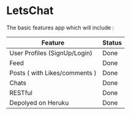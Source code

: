 # LetsChat
The basic features app which will include :

| Feature                     | Status |
|-----------------------------|--------|
|User Profiles (SignUp/Login) |  Done  |
|Feed                         |  Done  |
|Posts ( with Likes/comments )|  Done  |
|Chats                        |  Done  |
|RESTful                      |  Done  |
|Depolyed on Heruku           |  Done  |
